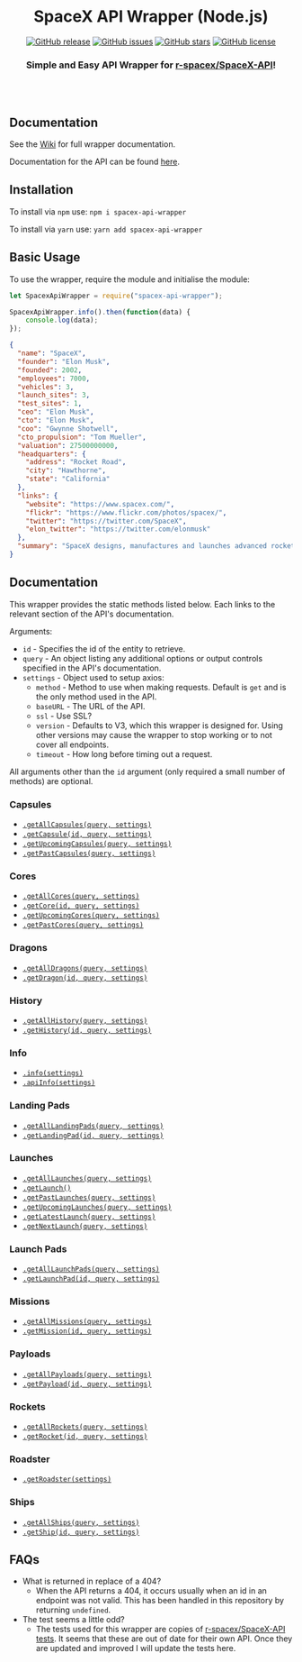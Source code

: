 <div align="center">

# SpaceX API Wrapper (Node.js)

[![GitHub release](https://img.shields.io/github/release/Thomas-Smyth/SpaceX-API-Wrapper.svg)](https://github.com/Thomas-Smyth/SpaceX-API-Wrapper/releases)
[![GitHub issues](https://img.shields.io/github/issues/Thomas-Smyth/SpaceX-API-Wrapper.svg)](https://github.com/Thomas-Smyth/SpaceX-API-Wrapper/issues)
[![GitHub stars](https://img.shields.io/github/stars/Thomas-Smyth/SpaceX-API-Wrapper.svg)](https://github.com/Thomas-Smyth/SpaceX-API-Wrapper/stargazers)
[![GitHub license](https://img.shields.io/github/license/Thomas-Smyth/SpaceX-API-Wrapper.svg)](https://github.com/Thomas-Smyth/SpaceX-API-Wrapper)

### Simple and Easy API Wrapper for [r-spacex/SpaceX-API](https://github.com/r-spacex/SpaceX-API)!

<br><br>

</div>

## Documentation
See the [Wiki](https://github.com/Thomas-Smyth/SpaceX-API-Wrapper/wiki) for full wrapper documentation.

Documentation for the API can be found [here](https://github.com/r-spacex/SpaceX-API/wiki).

## Installation
To install via `npm` use:
`npm i spacex-api-wrapper`

To install via `yarn` use:
`yarn add spacex-api-wrapper`

## Basic Usage
To use the wrapper, require the module and initialise the module:
```js
let SpacexApiWrapper = require("spacex-api-wrapper");

SpacexApiWrapper.info().then(function(data) {
    console.log(data);
});
```

```JSON
{
  "name": "SpaceX",
  "founder": "Elon Musk",
  "founded": 2002,
  "employees": 7000,
  "vehicles": 3,
  "launch_sites": 3,
  "test_sites": 1,
  "ceo": "Elon Musk",
  "cto": "Elon Musk",
  "coo": "Gwynne Shotwell",
  "cto_propulsion": "Tom Mueller",
  "valuation": 27500000000,
  "headquarters": {
    "address": "Rocket Road",
    "city": "Hawthorne",
    "state": "California"
  },
  "links": {
    "website": "https://www.spacex.com/",
    "flickr": "https://www.flickr.com/photos/spacex/",
    "twitter": "https://twitter.com/SpaceX",
    "elon_twitter": "https://twitter.com/elonmusk"
  },
  "summary": "SpaceX designs, manufactures and launches advanced rockets and spacecraft. The company was founded in 2002 to revolutionize space technology, with the ultimate goal of enabling people to live on other planets."
}
```

## Documentation
This wrapper provides the static methods listed below. Each links to the relevant section of the API's documentation.

Arguments:
* `id` - Specifies the id of the entity to retrieve.
* `query` - An object listing any additional options or output controls specified in the API's documentation.
* `settings` - Object used to setup axios:
    - `method` - Method to use when making requests. Default is `get` and is the only method used in the API.
    - `baseURL` - The URL of the API.
    - `ssl` - Use SSL?
    - `version` - Defaults to V3, which this wrapper is designed for. Using other versions may cause the wrapper to stop working or to not cover all endpoints.
    - `timeout` - How long before timing out a request.
    
All arguments other than the `id` argument (only required a small number of methods) are optional.

### Capsules
* [`.getAllCapsules(query, settings)`](https://documenter.getpostman.com/view/2025350/RWaEzAiG#00ac651a-8ba2-4b4c-858a-4034dd1254fa)
* [`.getCapsule(id, query, settings)`](https://documenter.getpostman.com/view/2025350/RWaEzAiG#4376c913-2589-4afd-a5f2-80ab8adc3fd0)
* [`.getUpcomingCapsules(query, settings)`](https://documenter.getpostman.com/view/2025350/RWaEzAiG#08eb1220-8c52-4062-8147-d9ad33c2a891)
* [`.getPastCapsules(query, settings)`](https://documenter.getpostman.com/view/2025350/RWaEzAiG#cc22ddc7-1e9c-47c8-8758-bfa58ca13191)

### Cores
* [`.getAllCores(query, settings)`](https://documenter.getpostman.com/view/2025350/RWaEzAiG#8841c0cf-4341-4c73-852e-df4d90a7db98)
* [`.getCore(id, query, settings)`](https://documenter.getpostman.com/view/2025350/RWaEzAiG#dc18b875-5f98-4e44-a124-ad95647335dc)
* [`.getUpcomingCores(query, settings)`](https://documenter.getpostman.com/view/2025350/RWaEzAiG#a22624ca-36bd-4d20-932c-f5c1897ae75b)
* [`.getPastCores(query, settings)`](https://documenter.getpostman.com/view/2025350/RWaEzAiG#3e925329-8706-4859-8a7b-d6bcfd1d866a)

### Dragons
* [`.getAllDragons(query, settings)`](https://documenter.getpostman.com/view/2025350/RWaEzAiG#32f4fc1e-37e8-4d1b-8ec4-ac729441ddb2)
* [`.getDragon(id, query, settings)`](https://documenter.getpostman.com/view/2025350/RWaEzAiG#a9129d6a-1bab-42a1-af1b-2b1064016f9d)

### History
* [`.getAllHistory(query, settings)`](https://documenter.getpostman.com/view/2025350/RWaEzAiG#9f1dfdc0-fbe8-4ae5-9209-7f3d649a627c)
* [`.getHistory(id, query, settings)`](https://documenter.getpostman.com/view/2025350/RWaEzAiG#0eceecb8-c6e1-4e73-92e1-6dadbdbcb9da)

### Info
* [`.info(settings)`](https://documenter.getpostman.com/view/2025350/RWaEzAiG#9b8b053e-cb75-400c-9635-5fe1c771d8a3)
* [`.apiInfo(settings)`](https://documenter.getpostman.com/view/2025350/RWaEzAiG#30c2d33b-4943-43ae-a98a-5ede3ece6388)

### Landing Pads
* [`.getAllLandingPads(query, settings)`](https://documenter.getpostman.com/view/2025350/RWaEzAiG#c58f85b5-ee5f-4343-80fd-ec893faa9133)
* [`.getLandingPad(id, query, settings)`](https://documenter.getpostman.com/view/2025350/RWaEzAiG#5fbbc3cc-6409-4607-a679-19be39bc9cea)

### Launches
* [`.getAllLaunches(query, settings)`](https://documenter.getpostman.com/view/2025350/RWaEzAiG#5fc4c846-c373-43df-a10a-e9faf80a8b0a)
* [`.getLaunch()`](https://documenter.getpostman.com/view/2025350/RWaEzAiG#cfcc49e7-5fe4-4dd3-9701-7c5caf7af9fb)
* [`.getPastLaunches(query, settings)`](https://documenter.getpostman.com/view/2025350/RWaEzAiG#fce450d6-e064-499a-b88d-34cc22991bcc)
* [`.getUpcomingLaunches(query, settings)`](https://documenter.getpostman.com/view/2025350/RWaEzAiG#e001c501-9c09-4703-9e29-f91fbbf8db7c)
* [`.getLatestLaunch(query, settings)`](https://documenter.getpostman.com/view/2025350/RWaEzAiG#07a29989-38e3-47fb-9f64-c132b5842ff0)
* [`.getNextLaunch(query, settings)`](https://documenter.getpostman.com/view/2025350/RWaEzAiG#c75a20cf-50e7-4a4a-8856-ee729e0d3868)

### Launch Pads
* [`.getAllLaunchPads(query, settings)`](https://documenter.getpostman.com/view/2025350/RWaEzAiG#58df29dc-5839-42fc-9540-2f572fd13438)
* [`.getLaunchPad(id, query, settings)`](https://documenter.getpostman.com/view/2025350/RWaEzAiG#fbc2676e-6248-48ce-95c8-c64784638288)

### Missions
* [`.getAllMissions(query, settings)`](https://documenter.getpostman.com/view/2025350/RWaEzAiG#02badaab-e03e-40c8-ab20-3bc76d95d401)
* [`.getMission(id, query, settings)`](https://documenter.getpostman.com/view/2025350/RWaEzAiG#ccefcfac-5634-4d8e-885b-f3f21b7c539e)

### Payloads
* [`.getAllPayloads(query, settings)`](https://documenter.getpostman.com/view/2025350/RWaEzAiG#81150545-5ab3-4552-b1f5-865b7f542033)
* [`.getPayload(id, query, settings)`](https://documenter.getpostman.com/view/2025350/RWaEzAiG#290f98df-e218-4635-9012-4657cd51f67e)

### Rockets
* [`.getAllRockets(query, settings)`](https://documenter.getpostman.com/view/2025350/RWaEzAiG#16c58b5e-44de-4183-b858-0fae51d242a5)
* [`.getRocket(id, query, settings)`](https://documenter.getpostman.com/view/2025350/RWaEzAiG#eda45a06-9f05-40f1-a333-028f647ba797)

### Roadster
* [`.getRoadster(settings)`](https://documenter.getpostman.com/view/2025350/RWaEzAiG#65e19a5a-f67f-46f2-be16-283c1a783c36)

### Ships
* [`.getAllShips(query, settings)`](https://documenter.getpostman.com/view/2025350/RWaEzAiG#e520e500-0421-4774-8bcb-8d07b7dfa222)
* [`.getShip(id, query, settings)`](https://documenter.getpostman.com/view/2025350/RWaEzAiG#d5b89576-eb1d-4a2f-91eb-3eab2b454aa2)

## FAQs
* What is returned in replace of a 404?
    - When the API returns a 404, it occurs usually when an id in an endpoint was not valid. This has been handled in this repository by returning `undefined`.
* The test seems a little odd?
    - The tests used for this wrapper are copies of [r-spacex/SpaceX-API tests](https://github.com/r-spacex/SpaceX-API/tree/master/test). It seems that these are out of date for their own API. Once they are updated and improved I will update the tests here.
